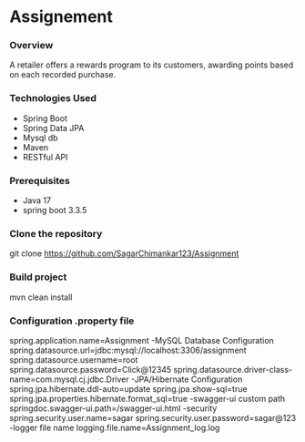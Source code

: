 # Assignement

### Overview
A retailer offers a rewards program to its customers, awarding points based on each recorded purchase.

### Technologies Used
- Spring Boot
- Spring Data JPA
- Mysql db
- Maven
- RESTful API

### Prerequisites
- Java 17 
- spring boot 3.3.5

### Clone the repository
git clone https://github.com/SagarChimankar123/Assignment

### Build project
mvn clean install

### Configuration .property file
spring.application.name=Assignment
-MySQL Database Configuration
spring.datasource.url=jdbc:mysql://localhost:3306/assignment
spring.datasource.username=root
spring.datasource.password=Click@12345
spring.datasource.driver-class-name=com.mysql.cj.jdbc.Driver
-JPA/Hibernate Configuration
spring.jpa.hibernate.ddl-auto=update
spring.jpa.show-sql=true
spring.jpa.properties.hibernate.format_sql=true
-swagger-ui custom path
springdoc.swagger-ui.path=/swagger-ui.html
-security 
spring.security.user.name=sagar
spring.security.user.password=sagar@123
-logger file name 
logging.file.name=Assignment_log.log


